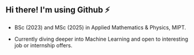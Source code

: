 ## Hi there! I'm using Github ⚡

+ BSc (2023) and MSc (2025) in Applied Mathematics & Physics, MIPT. 

+ Currently diving deeper into Machine Learning and open to interesting job or internship offers. 

<!--Here are some of my projects and achievements:



<!--
**alex-petrov-git/alex-petrov-git** is a ✨ _special_ ✨ repository because its `README.md` (this file) appears on your GitHub profile.

Here are some ideas to get you started:

- 🔭 I’m currently working on ...
- 🌱 I’m currently learning ...
- 👯 I’m looking to collaborate on ...
- 🤔 I’m looking for help with ...
- 💬 Ask me about ...
- 📫 How to reach me: ...
- 😄 Pronouns: ...
- ⚡ Fun fact: ...
-->
